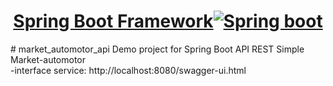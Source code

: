 <h1 align="center">
  <a href="https://start.spring.io/">
    Spring Boot Framework<img alt="Spring boot" src="https://spring.io/images/spring-logo-2022-dark-2f10e8055653ec50e693eb444291d742.svg">
  </a>
</h1>
# market_automotor_api
Demo project for Spring Boot API REST Simple Market-automotor
<br>
-interface service:
http://localhost:8080/swagger-ui.html
